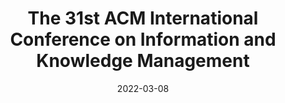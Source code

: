 ---
title: The 31st ACM International Conference on Information and Knowledge Management
website: https://www.cikm2022.org/
category: information-retrieval
timezone: AoE
date: 2022-03-08
published: 2022-03-08
updated: 2022-05-20
important_dates:
    - title: Full & Applied Papers Abstract Deadline
      date: 2022-05-12 23:59:59
    - title: Full & Applied Papers Final Deadline
      date: 2022-05-19 23:59:59
    - title: Short Papers Abstract Deadline
      date: 2022-05-26 23:59:59
    - title: Short Papers Final Deadline
      date: 2022-06-02 23:59:59
    - title: Demo Papers Deadline
      date: 2022-06-16 23:59:59
---